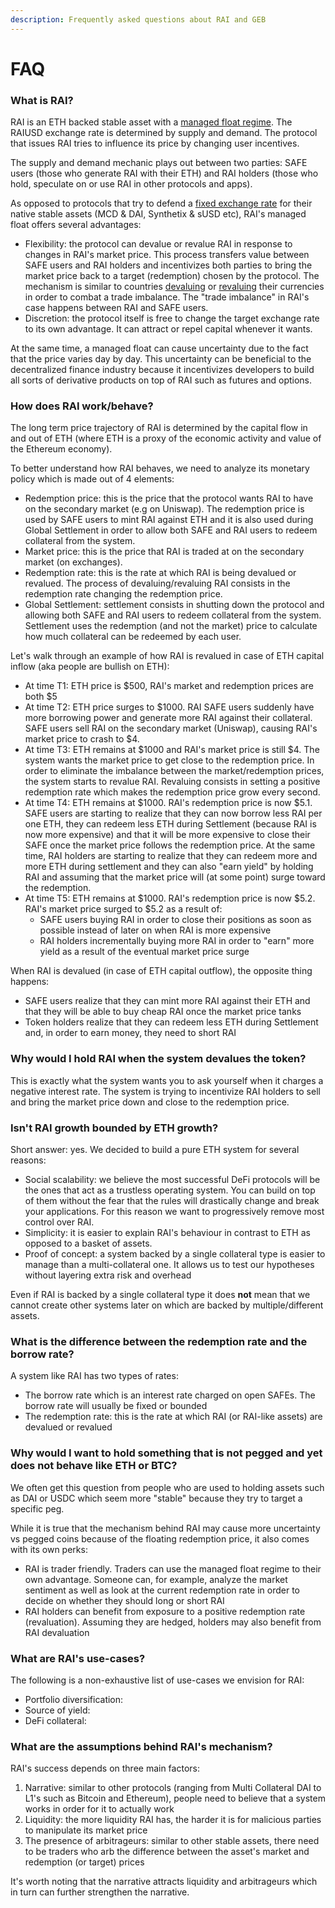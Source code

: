 ```yaml
---
description: Frequently asked questions about RAI and GEB
---
```


# FAQ

### What is RAI?

RAI is an ETH backed stable asset with a [managed float regime](https://en.wikipedia.org/wiki/Managed_float_regime). The RAIUSD exchange rate is determined by supply and demand. The protocol that issues RAI tries to influence its price by changing user incentives.

The supply and demand mechanic plays out between two parties: SAFE users \(those who generate RAI with their ETH\) and RAI holders \(those who hold, speculate on or use RAI in other protocols and apps\).

As opposed to protocols that try to defend a [fixed exchange rate](https://www.investopedia.com/terms/f/fixedexchangerate.asp) for their native stable assets \(MCD & DAI, Synthetix & sUSD etc\), RAI's managed float offers several advantages:

* Flexibility: the protocol can devalue or revalue RAI in response to changes in RAI's market price. This process transfers value between SAFE users and RAI holders and incentivizes both parties to bring the market price back to a target \(redemption\) chosen by the protocol. The mechanism is similar to countries [devaluing](https://www.investopedia.com/terms/d/devaluation.asp) or [revaluing](https://www.investopedia.com/terms/r/revaluation.asp) their currencies in order to combat a trade imbalance. The "trade imbalance" in RAI's case happens between RAI and SAFE users.
* Discretion: the protocol itself is free to change the target exchange rate to its own advantage. It can attract or repel capital whenever it wants.

At the same time, a managed float can cause uncertainty due to the fact that the price varies day by day. This uncertainty can be beneficial to the decentralized finance industry because it incentivizes developers to build all sorts of derivative products on top of RAI such as futures and options.

### How does RAI work/behave?

The long term price trajectory of RAI is determined by the capital flow in and out of ETH \(where ETH is a proxy of the economic activity and value of the Ethereum economy\).

To better understand how RAI behaves, we need to analyze its monetary policy which is made out of 4 elements:

* Redemption price: this is the price that the protocol wants RAI to have on the secondary market \(e.g on Uniswap\). The redemption price is used by SAFE users to mint RAI against ETH and it is also used during Global Settlement in order to allow both SAFE and RAI users to redeem collateral from the system.
* Market price: this is the price that RAI is traded at on the secondary market \(on exchanges\).
* Redemption rate: this is the rate at which RAI is being devalued or revalued. The process of devaluing/revaluing RAI consists in the redemption rate changing the redemption price.
* Global Settlement: settlement consists in shutting down the protocol and allowing both SAFE and RAI users to redeem collateral from the system. Settlement uses the redemption \(and not the market\) price to calculate how much collateral can be redeemed by each user.

Let's walk through an example of how RAI is revalued in case of ETH capital inflow \(aka people are bullish on ETH\):

* At time T1: ETH price is $500, RAI's market and redemption prices are both $5
* At time T2: ETH price surges to $1000. RAI SAFE users suddenly have more borrowing power and generate more RAI against their collateral. SAFE users sell RAI on the secondary market \(Uniswap\), causing RAI's market price to crash to $4.
* At time T3: ETH remains at $1000 and RAI's market price is still $4. The system wants the market price to get close to the redemption price. In order to eliminate the imbalance between the market/redemption prices, the system starts to revalue RAI. Revaluing consists in setting a positive redemption rate which makes the redemption price grow every second.
* At time T4: ETH remains at $1000. RAI's redemption price is now $5.1. SAFE users are starting to realize that they can now borrow less RAI per one ETH, they can redeem less ETH during Settlement \(because RAI is now more expensive\) and that it will be more expensive to close their SAFE once the market price follows the redemption price. At the same time, RAI holders are starting to realize that they can redeem more and more ETH during settlement and they can also "earn yield" by holding RAI and assuming that the market price will \(at some point\) surge toward the redemption.
* At time T5: ETH remains at $1000. RAI's redemption price is now $5.2. RAI's market price surged to $5.2 as a result of:
  * SAFE users buying RAI in order to close their positions as soon as possible instead of later on when RAI is more expensive
  * RAI holders incrementally buying more RAI in order to "earn" more yield as a result of the eventual market price surge

 When RAI is devalued \(in case of ETH capital outflow\), the opposite thing happens:

* SAFE users realize that they can mint more RAI against their ETH and that they will be able to buy cheap RAI once the market price tanks
* Token holders realize that they can redeem less ETH during Settlement and, in order to earn money, they need to short RAI

### Why would I hold RAI when the system devalues the token?

This is exactly what the system wants you to ask yourself when it charges a negative interest rate. The system is trying to incentivize RAI holders to sell and bring the market price down and close to the redemption price.

### Isn't RAI growth bounded by ETH growth?

Short answer: yes. We decided to build a pure ETH system for several reasons:

* Social scalability: we believe the most successful DeFi protocols will be the ones that act as a trustless operating system. You can build on top of them without the fear that the rules will drastically change and break your applications. For this reason we want to progressively remove most control over RAI.
* Simplicity: it is easier to explain RAI's behaviour in contrast to ETH as opposed to a basket of assets.
* Proof of concept: a system backed by a single collateral type is easier to manage than a multi-collateral one. It allows us to test our hypotheses without layering extra risk and overhead

Even if RAI is backed by a single collateral type it does **not** mean that we cannot create other systems later on which are backed by multiple/different assets.

### What is the difference between the redemption rate and the borrow rate?

A system like RAI has two types of rates:

* The borrow rate which is an interest rate charged on open SAFEs. The borrow rate will usually be fixed or bounded
* The redemption rate: this is the rate at which RAI \(or RAI-like assets\) are devalued or revalued

### Why would I want to hold something that is not pegged and yet does not behave like ETH or BTC?

We often get this question from people who are used to holding assets such as DAI or USDC which seem more "stable" because they try to target a specific peg.

While it is true that the mechanism behind RAI may cause more uncertainty vs pegged coins because of the floating redemption price, it also comes with its own perks:

* RAI is trader friendly. Traders can use the managed float regime to their own advantage. Someone can, for example, analyze the market sentiment as well as look at the current redemption rate in order to decide on whether they should long or short RAI
* RAI holders can benefit from exposure to a positive redemption rate \(revaluation\). Assuming they are hedged, holders may also benefit from RAI devaluation

### What are RAI's use-cases?

The following is a non-exhaustive list of use-cases we envision for RAI:

* Portfolio diversification:
* Source of yield:
* DeFi collateral:

### What are the assumptions behind RAI's mechanism?

RAI's success depends on three main factors:

1. Narrative: similar to other protocols \(ranging from Multi Collateral DAI to L1's such as Bitcoin and Ethereum\), people need to believe that a system works in order for it to actually work
2. Liquidity: the more liquidity RAI has, the harder it is for malicious parties to manipulate its market price
3. The presence of arbitrageurs: similar to other stable assets, there need to be traders who arb the difference between the asset's market and redemption \(or target\) prices

It's worth noting that the narrative attracts liquidity and arbitrageurs which in turn can further strengthen the narrative.

